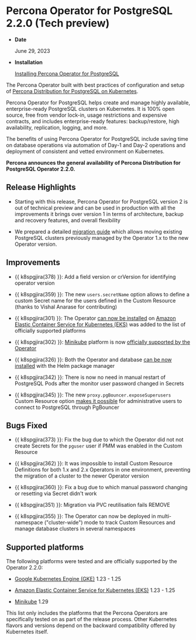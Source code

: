 # Percona Operator for PostgreSQL 2.2.0 (Tech preview)

* **Date**

    June 29, 2023

* **Installation**

    [Installing Percona Operator for PostgreSQL](https://docs.percona.com/percona-operator-for-postgresql/2.0/index.html#installation-guide) 


The Percona Operator built with best practices of configuration and setup of
[Percona Distribution for PostgreSQL on Kubernetes](https://www.percona.com/doc/postgresql/LATEST/index.html).

Percona Operator for PostgreSQL helps create and manage highly available, enterprise-ready PostgreSQL clusters on Kubernetes. It is 100% open source, free from vendor lock-in, usage restrictions and expensive contracts, and includes enterprise-ready features: backup/restore, high availability, replication, logging, and more.

The benefits of using Percona Operator for PostgreSQL include saving time on database operations via automation of Day-1 and Day-2 operations and deployment of consistent and vetted environment on Kubernetes.

**Percona announces the general availability of Percona Distribution for PostgreSQL Operator 2.2.0.**

## Release Highlights

* Starting with this release, Percona Operator for PostgreSQL version 2 is out of technical preview and can be used in production with all the improvements it brings over version 1 in terms of architecture, backup and recovery features, and overall flexibility

* We prepared a detailed [migration guide](../upgrade.md) which allows moving existing PostgreSQL clusters previously managed by the Operator 1.x to the new Operator version.

## Improvements

* {{ k8spgjira(378) }}: Add a field version or crVersion for identifying operator version

* {{ k8spgjira(359) }}: The new `users.secretName` option allows to define a custom Secret name for the users defined in the Custom Resource (thanks to Vishal Anarase for contributing)

* {{ k8spgjira(301) }}: The Operator [can now be installed](../eks.md) on [Amazon Elastic Container Service for Kubernetes (EKS)](https://aws.amazon.com) was added to the list of officially supported platforms

* {{ k8spgjira(302) }}: [Minikube](https://github.com/kubernetes/minikube) platform is now [officially supported by the Operator](../minikube.md)

* {{ k8spgjira(326) }}: Both the Operator and database [can be now installed](../helm.md) with the Helm package manager

* {{ k8spgjira(342) }}: There is now no need in manual restart of PostgreSQL Pods after the monitor user password changed in Secrets 

* {{ k8spgjira(345) }}: The new `proxy.pgBouncer.exposeSuperusers` Custom Resource option [makes it possible](../users.md) for administrative users to connect to PostgreSQL through PgBouncer


## Bugs Fixed

* {{ k8spgjira(373) }}: Fix the bug due to which the Operator did not not create Secrets for the `pguser` user if PMM was enabled in the Custom Resource

* {{ k8spgjira(362) }}: It was impossible to install Custom Resource Definitions for both 1.x and 2.x Operators in one environment, preventing the migration of a cluster to the newer Operator version

* {{ k8spgjira(360) }}: Fix a bug due to which manual password changing or resetting via Secret didn't work

* {{ k8spgjira(351) }}: Migration via PVC reutilisation fails REMOVE

* {{ k8spgjira(355) }}: The Operator can now be deployed in multi-namespace ("cluster-wide") mode to track Custom Resources and manage database clusters in several namespaces

## Supported platforms

The following platforms were tested and are officially supported by the Operator
2.2.0:

* [Google Kubernetes Engine (GKE)](https://cloud.google.com/kubernetes-engine) 1.23 - 1.25

* [Amazon Elastic Container Service for Kubernetes (EKS)](https://aws.amazon.com) 1.23 - 1.25

* [Minikube](https://github.com/kubernetes/minikube) 1.29

This list only includes the platforms that the Percona Operators are specifically tested on as part of the release process. Other Kubernetes flavors and versions depend on the backward compatibility offered by Kubernetes itself.

